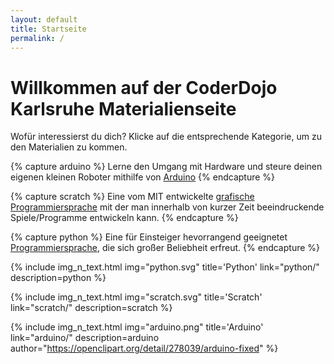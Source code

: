 ```yaml
---
layout: default
title: Startseite
permalink: /
---
```


# Willkommen auf der CoderDojo Karlsruhe Materialienseite


Wofür interessierst du dich? Klicke auf die entsprechende Kategorie, um zu den Materialien zu kommen.


{% capture arduino %}
Lerne den Umgang mit Hardware und steure deinen eigenen kleinen Roboter mithilfe von [Arduino](https://www.arduino.cc)
{% endcapture %}

{% capture scratch %}
Eine vom MIT entwickelte [grafische Programmiersprache](https://scratch.mit.edu/) mit der man innerhalb von kurzer Zeit beeindruckende Spiele/Programme entwickeln kann.
{% endcapture %}

{% capture python %}
Eine für Einsteiger hevorrangend geeignetet [Programmiersprache](https://python.org), die sich großer Beliebheit erfreut.
{% endcapture %}

{% include  img_n_text.html img="python.svg" title='Python' link="python/"  description=python  %}

{% include img_n_text.html img="scratch.svg" title='Scratch' link="scratch/"  description=scratch %}

{% include img_n_text.html img="arduino.png" title='Arduino'  link="arduino/"  description=arduino author="https://openclipart.org/detail/278039/arduino-fixed" %}


